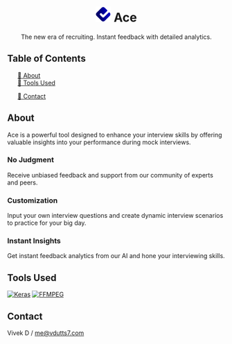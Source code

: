 <a>
  <h1 align="center">
    <img src="https://github.com/vdutts7/dump/blob/main/ace-ai-logo.png" alt="ace-logo" width="35" height="35"/>
    Ace
  </h1>
</a>

<p align="center">
  The new era of recruiting. Instant feedback with detailed analytics.
</p>


## Table of Contents
  <ol>
    <a href="#about">📝 About</a><br/>
    <a href="#tools-used">🔧 Tools Used</a>
        <ul>
        </ul>
    <a href="#contact">👤 Contact</a>
  </ol>

## About

Ace is a powerful tool designed to enhance your interview skills by offering valuable insights into your performance during mock interviews.

### No Judgment
Receive unbiased feedback and support from our community of experts and peers.

### Customization
Input your own interview questions and create dynamic interview scenarios to practice for your big day.

### Instant Insights
Get instant feedback analytics from our AI and hone your interviewing skills.

## Tools Used
[![Keras][Keras]][Keras-url]
[![FFMPEG][FFMPEG]][FFMPEG-url]

## Contact

Vivek D / me@vdutts7.com



<!-- MARKDOWN LINKS & IMAGES -->
<!-- https://www.markdownguide.org/basic-syntax/#reference-style-links -->


[Next]: https://img.shields.io/badge/next.js-000000?style=for-the-badge&logo=nextdotjs&logoColor=white
[Next-url]: https://nextjs.org/

[FFMPEG]: https://img.shields.io/badge/🎥FFPMPEG-DD0031?style=for-the-badge&color=gray
[FFMPEG-url]: https://google.com

[Keras]: https://img.shields.io/badge/Keras-DD0031?style=for-the-badge&color=red
[Keras-url]: https://google.com


[TailwindCSS]: https://img.shields.io/badge/Tailwind_CSS-38B2AC?style=for-the-badge&logo=tailwind-css&logoColor=skyblue&color=0A192F
[TailwindCSS-url]: https://tailwindcss.com/

[OpenAI]: https://img.shields.io/badge/OpenAI%20ada--002%20GPT--3-0058A0?style=for-the-badge&logo=openai&logoColor=white&color=4aa481
[OpenAI-url]: https://openai.com/

[cheerio]: https://img.shields.io/badge/cheerio-DD0031?style=for-the-badge&logo=https://github.com/vdutts7/cs186-ai-chat/public/cheerio-logo.png&logoColor=white&color=db903c
[cheerio-url]: https://cheerio.js.org/

[TypeScript]: https://img.shields.io/badge/TypeScript-007ACC?style=for-the-badge&logo=typescript&logoColor=white
[Typescript-url]: https://www.typescriptlang.org/

[Supabase]: https://img.shields.io/badge/Supabase%20pgvector-FFCA28?style=for-the-badge&logo=Supabase&logoColor=49E879&color=black
[Supabase-url]: https://Supabase.com/

[Vercel]: https://img.shields.io/badge/Vercel-FFFFFF?style=for-the-badge&logo=Vercel&logoColor=white&color=black
[Vercel-url]: https://Vercel.com/

[Website]: https://img.shields.io/badge/🔗Website-7f18ff?style=for-the-badge
[Website-url]: https://ace-ai.vercel.app/

[Github]: https://img.shields.io/badge/💻Github-000000?style=for-the-badge
[Github-url]: https://github.com/vdutts7/ace-ai

[Email]: https://img.shields.io/badge/me@vdutts7.com-FFCA28?style=for-the-badge&logo=Gmail&logoColor=00bbff&color=black
[Email-url]: https://twitter.com/vdutts7/

[Twitter]: https://img.shields.io/badge/Twitter-FFCA28?style=for-the-badge&logo=Twitter&logoColor=00bbff&color=black
[Twitter-url]: https://twitter.com/vdutts7/

